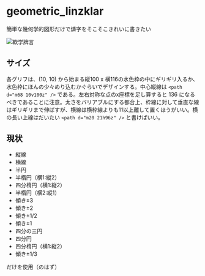 # geometric_linzklar

簡単な幾何学的図形だけで燐字をそこそこきれいに書きたい

![軟学牌言](https://github.com/sozysozbot/geometric_linzklar/blob/master/spoonfed_pekzep.png)

## サイズ
各グリフは、(10, 10) から始まる縦100 x 横116の水色枠の中にギリギリ入るか、水色枠にほんの少々めり込むかぐらいでデザインする。中心縦線は `<path d="m68 10v100z" />` である。左右対称な点のx座標を足し算すると 136 になるべきであることに注意。太さをバリアブルにする都合上、枠線に対して垂直な線はギリギリまで伸ばすが、横線は横枠線よりも11以上離して置くほうがいい。横の長い上線はだいたい `<path d="m20 21h96z" />` と書けばいい。

## 現状

 * 縦線
 * 横線
 * 半円
 * 半楕円（横1:縦2）
 * 四分楕円（横1:縦2）
 * 半楕円（横2:縦1）
 * 傾き±3
 * 傾き±2
 * 傾き±1/2
 * 傾き±1
 * 四分の三円
 * 四分円
 * 四分楕円（横1:縦2）
 * 傾き±1/3

だけを使用（のはず）



